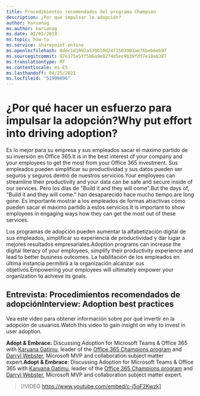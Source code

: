 ```yaml
---
title: Procedimientos recomendados del programa Champion
description: ¿Por qué impulsar la adopción?
author: karuanag
ms.author: karuanag
ms.date: 02/01/2019
ms.topic: how-to
ms.service: sharepoint-online
ms.openlocfilehash: 8ddc1d1992a539b10d24f1503901ae76beb6eb97
ms.sourcegitcommit: 97e175e5ff5b6a9e0274d5ec9b39fdf7e18eb387
ms.translationtype: MT
ms.contentlocale: es-ES
ms.lasthandoff: 04/25/2021
ms.locfileid: "51999896"
---
```

# <a name="why-put-effort-into-driving-adoption"></a><span data-ttu-id="2fc7e-103">¿Por qué hacer un esfuerzo para impulsar la adopción?</span><span class="sxs-lookup"><span data-stu-id="2fc7e-103">Why put effort into driving adoption?</span></span>  

<span data-ttu-id="2fc7e-104">Es lo mejor para su empresa y sus empleados sacar el máximo partido de su inversión en Office 365.</span><span class="sxs-lookup"><span data-stu-id="2fc7e-104">It is in the best interest of your company and your employees to get the most from your Office 365 investment.</span></span>  <span data-ttu-id="2fc7e-105">Sus empleados pueden simplificar su productividad y sus datos pueden ser seguros y seguros dentro de nuestros servicios.</span><span class="sxs-lookup"><span data-stu-id="2fc7e-105">Your employees can streamline their productivity and your data can be safe and secure inside of our services.</span></span>  <span data-ttu-id="2fc7e-106">Pero los días de "Build it and they will come".</span><span class="sxs-lookup"><span data-stu-id="2fc7e-106">But the days of, "Build it and they will come."</span></span> <span data-ttu-id="2fc7e-107">han desaparecido hace mucho tiempo.</span><span class="sxs-lookup"><span data-stu-id="2fc7e-107">are long gone.</span></span>  <span data-ttu-id="2fc7e-108">Es importante mostrar a los empleados de formas atractivas cómo pueden sacar el máximo partido a estos servicios.</span><span class="sxs-lookup"><span data-stu-id="2fc7e-108">It is important to show employees in engaging ways how they can get the most out of these services.</span></span>

<span data-ttu-id="2fc7e-109">Los programas de adopción pueden aumentar la alfabetización digital de sus empleados, simplificar su experiencia de productividad y dar lugar a mejores resultados empresariales.</span><span class="sxs-lookup"><span data-stu-id="2fc7e-109">Adoption programs can increase the digital literacy of your employees, simplify their productivity experience and lead to better business outcomes.</span></span> <span data-ttu-id="2fc7e-110">La habilitación de los empleados en última instancia permitirá a la organización alcanzar sus objetivos.</span><span class="sxs-lookup"><span data-stu-id="2fc7e-110">Empowering your employees will ultimately empower your organization to achieve its goals.</span></span> 

## <a name="interview-adoption-best-practices"></a><span data-ttu-id="2fc7e-111">Entrevista: Procedimientos recomendados de adopción</span><span class="sxs-lookup"><span data-stu-id="2fc7e-111">Interview: Adoption best practices</span></span>

<span data-ttu-id="2fc7e-112">Vea este vídeo para obtener información sobre por qué invertir en la adopción de usuarios.</span><span class="sxs-lookup"><span data-stu-id="2fc7e-112">Watch this video to gain insight on why to invest in user adoption.</span></span>  

<span data-ttu-id="2fc7e-113">**Adopt & Embrace:** Discussing Adoption for Microsoft Teams & Office 365 with [Karuana Gatimu](https://linkedin.com/in/karuanagatimu), leader of the [Office 365 Champions program](https://aka.ms/O365Champions) and [Darryl Webster](https://webster.net.nz/), Microsoft MVP and collaboration subject matter expert.</span><span class="sxs-lookup"><span data-stu-id="2fc7e-113">**Adopt & Embrace**: Discussing Adoption for Microsoft Teams & Office 365 with [Karuana Gatimu](https://linkedin.com/in/karuanagatimu), leader of the [Office 365 Champions program](https://aka.ms/O365Champions) and [Darryl Webster](https://webster.net.nz/), Microsoft MVP and collaboration subject matter expert.</span></span> 

> [!VIDEO https://www.youtube.com/embed/c-j5oF2Kwzk]

